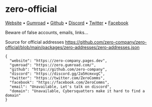 # zero-official

[Website](https://zero-company.pages.dev) •
[Gumroad](https://zero.gumroad.com/) •
[Github](https://github.com/zero-company) •
[Discord](https://discord.gg/2a5HcmxvgC) •
[Twitter](https://twitter.com/ZeroComms) •
[Facebook](https://facebook.com/ZeroComms)

Beware of false accounts, emails, links...

Source for official addresses
https://github.com/zero-company/zero-official/blob/main/packages/zero-addresses/zero-addresses.json

```
{
  "website": "https://zero-company.pages.dev",
  "gumroad": "https://zero.gumroad.com/",
  "github": "https://github.com/zero-company",
  "discord": "https://discord.gg/2a5HcmxvgC",
  "twitter": "https://twitter.com/ZeroComms",
  "facebook": "https://facebook.com/ZeroComms",
  "email": "Unavailable, Let's talk on discord",
  "domain": "Unavailable, Cybersquatters make it hard to find a domain"
}
```
